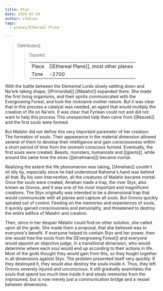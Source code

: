 ```yaml
---
title: Styx
date: 2024-02-24
author: sfakias
tags:
  - planes/Ethereal Plane

---
```

> [!attributes]
> 
> > [!quote]
> >
> > | | |
> > | --- | --- |
> > | Place | [[Ethereal Plane]], most other planes |
> > | Time | -2700 |


With the battle between the Elemental Lords slowly settling down and Na'erk taking shape, [[Primordial]] [[Malahir]] expanded there. She made the first living organisms, and their spirits communicated with the Evergrowing Forest, and took the nickname mother nature. But it was clear that in this process a catalyst was needed, an agent that would multiply the creation of life on Na'erk. It was clear that Fyrlean could not and did not want to help this process This unexpected help then came from [[Reszek]] and the first souls were formed.

But Malahir did not define this very important parameter of her creation: The formation of souls. Their appearance in the material dimension allowed several of them to develop their intelligence and gain consciousness within a short period of time from the moment conscious formed. Eventually, the first souls were created: Beasts, monsters, humanoids and [[giants]], while around the same time the elves ([[elvehnans]]) became mortal.

Realizing the extent the life phenomenon was taking, [[Amehan]] couldn't sit idly by, especially since he had understood Nahema's hand was behind all that. By his own intervention, all the creatures of Malahir became mortal. Once the souls were created, Amehan made a trap, the river Styx, also known as Orovos, and it was one of his most important and magnificent creations. The Styx originally was intended to be a dimensional trap that would communicate with all planes and capture all souls. But Orovos quickly spiraled out of control. Feeding on the memories and experiences of souls, it quickly gained consciousness and personality, and threatened to destroy the entire edifice of Malahir and creation.

Then, since in her despair Malahir could find no other solution, she called upon all the gods. She made them a proposal, that she believed was to everyone's benefit. If everyone helped to contain Styx and her power, then she would free the souls from the [[Evergrowing Forest]] and everyone would appoint an objective judge, in a transitional dimension, who would determine where each soul would end up according to their actions in life. Most of the gods thought they would gain from this, so they fought together in all dimensions against Styx. The problem presented itself very quickly: If they destroyed it, they would also destroy the souls inside it. Thus, they left Orovos severely injured and unconscious. It still gradually assimilates the souls that spend too much time inside it and steals memories from the imprisoned, but is now merely just a communication bridge and a vessel between dimensions.